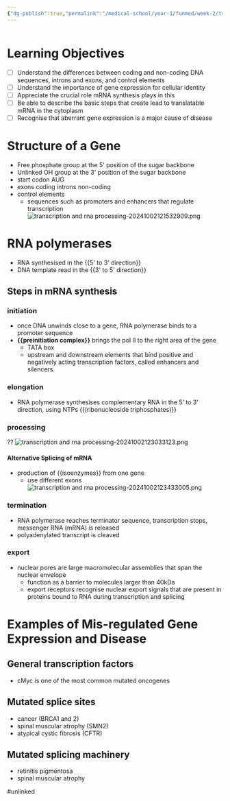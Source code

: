 ```yaml
---
{"dg-publish":true,"permalink":"/medical-school/year-1/funmed/week-2/transcription-and-rna-processing/","tags":["funmed"]}
---
```


```table-of-contents
```
# Learning Objectives
- [ ] Understand the differences between coding and non-coding DNA sequences, introns and exons, and control elements
- [ ] Understand the importance of gene expression for cellular identity
- [ ] Appreciate the crucial role mRNA synthesis plays in this
- [ ] Be able to describe the basic steps that create lead to translatable mRNA in the cytoplasm
- [ ] Recognise that aberrant gene expression is a major cause of disease

# Structure of a Gene
- Free phosphate group at the 5' position of the sugar backbone
- Unlinked OH group at the 3' position of the sugar backbone
- start codon AUG
- exons coding introns non-coding
- control elements
	- sequences such as promoters and enhancers that regulate transcription
![transcription and rna processing-20241002121532909.png](/img/user/Medical%20School/Year%201/funmed/week%202/attachments/transcription%20and%20rna%20processing-20241002121532909.png)

# RNA polymerases
- RNA synthesised in the {{5' to 3' direction}}
- DNA template read in the {{3' to 5' direction}}

## Steps in mRNA synthesis
### initiation
- once DNA unwinds close to a gene, RNA polymerase binds to a promoter sequence
- **{{preinitiation complex}}** brings the pol II to the right area of the gene
	- TATA box
	- upstream and downstream elements that bind positive and negatively acting transcription factors, called enhancers and silencers.
### elongation
- RNA polymerase synthesises complementary RNA in the 5’ to 3’ direction, using NTPs {{(ribonucleoside triphosphates)}}

### processing
??
![transcription and rna processing-20241002123033123.png](/img/user/Medical%20School/Year%201/funmed/week%202/attachments/transcription%20and%20rna%20processing-20241002123033123.png)

#### Alternative Splicing of mRNA
- production of {{isoenzymes}} from one gene
	- use different exons
	![transcription and rna processing-20241002123433005.png](/img/user/Medical%20School/Year%201/funmed/week%202/attachments/transcription%20and%20rna%20processing-20241002123433005.png)

### termination
- RNA polymerase reaches terminator sequence, transcription stops, messenger RNA (mRNA) is released
- polyadenylated transcript is cleaved
### export
- nuclear pores are large macromolecular assemblies that span the nuclear envelope
	- function as a barrier to molecules larger than 40kDa
	- export receptors recognise nuclear export signals that are present in proteins bound to RNA during transcription and splicing

# Examples of Mis-regulated Gene Expression and Disease
## General transcription factors
- cMyc is one of the most common mutated oncogenes
## Mutated splice sites
- cancer (BRCA1 and 2)
- spinal muscular atrophy (SMN2)
- atypical cystic fibrosis (CFTR)
## Mutated splicing machinery
- retinitis pigmentosa
- spinal muscular atrophy


#unlinked 